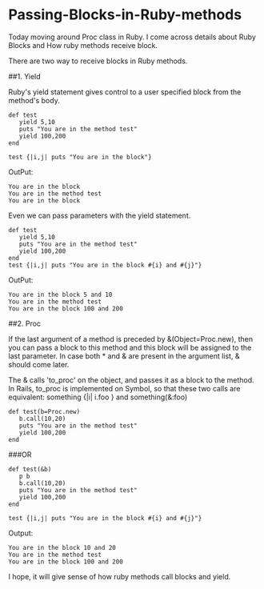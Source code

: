 Passing-Blocks-in-Ruby-methods
==============================
Today moving around Proc class in Ruby. I come across details about Ruby Blocks and How ruby methods receive block.

There are two way to receive blocks in Ruby methods.

##1. Yield

Ruby's yield statement gives control to a user specified block from the method's body.

    def test
       yield 5,10
       puts "You are in the method test"
       yield 100,200
    end
    
    test {|i,j| puts "You are in the block"}

OutPut:

    You are in the block
    You are in the method test
    You are in the block

Even we  can pass parameters with the yield statement.

    def test
       yield 5,10
       puts "You are in the method test"
       yield 100,200
    end
    test {|i,j| puts "You are in the block #{i} and #{j}"}

OutPut:

    You are in the block 5 and 10
    You are in the method test
    You are in the block 100 and 200

##2. Proc

If the last argument of a method is preceded by &(Object=Proc.new), then you can pass a block to this method and this block will be assigned to the last parameter. In case both * and & are present in the argument list, & should come later.

The & calls 'to_proc' on the object, and passes it as a block to the method.
In Rails, to_proc is implemented on Symbol, so that these two calls are equivalent:
something {|i| i.foo } and  something(&:foo)

    def test(b=Proc.new)   
       b.call(10,20)
       puts "You are in the method test"
       yield 100,200
    end
    
###OR
   
    def test(&b)
       p b    
       b.call(10,20)
       puts "You are in the method test"
       yield 100,200
    end
    
    test {|i,j| puts "You are in the block #{i} and #{j}"}

Output:

    You are in the block 10 and 20
    You are in the method test
    You are in the block 100 and 200

I hope, it will give sense of how ruby methods call blocks and yield.
